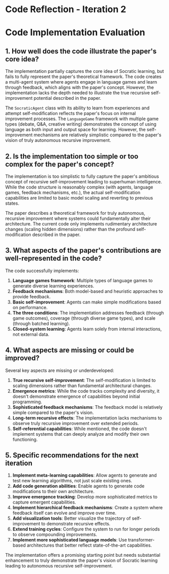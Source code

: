 # Code Reflection - Iteration 2

# Code Implementation Evaluation

## 1. How well does the code illustrate the paper's core idea?

The implementation partially captures the core idea of Socratic learning, but fails to fully represent the paper's theoretical framework. The code creates a multi-agent system where agents engage in language games and learn through feedback, which aligns with the paper's concept. However, the implementation lacks the depth needed to illustrate the true recursive self-improvement potential described in the paper.

The `SocraticAgent` class with its ability to learn from experiences and attempt self-modification reflects the paper's focus on internal improvement processes. The `LanguageGame` framework with multiple game types (debate, Q&A, creative writing) demonstrates the concept of using language as both input and output space for learning. However, the self-improvement mechanisms are relatively simplistic compared to the paper's vision of truly autonomous recursive improvement.

## 2. Is the implementation too simple or too complex for the paper's concept?

The implementation is too simplistic to fully capture the paper's ambitious concept of recursive self-improvement leading to superhuman intelligence. While the code structure is reasonably complex (with agents, language games, feedback mechanisms, etc.), the actual self-modification capabilities are limited to basic model scaling and reverting to previous states.

The paper describes a theoretical framework for truly autonomous, recursive improvement where systems could fundamentally alter their architecture. The current code only implements rudimentary architecture changes (scaling hidden dimensions) rather than the profound self-modification described in the paper.

## 3. What aspects of the paper's contributions are well-represented in the code?

The code successfully implements:

1. **Language games framework**: Multiple types of language games to generate diverse learning experiences.
2. **Feedback mechanisms**: Both model-based and heuristic approaches to provide feedback.
3. **Basic self-improvement**: Agents can make simple modifications based on performance.
4. **The three conditions**: The implementation addresses feedback (through game outcomes), coverage (through diverse game types), and scale (through batched learning).
5. **Closed-system learning**: Agents learn solely from internal interactions, not external data.

## 4. What aspects are missing or could be improved?

Several key aspects are missing or underdeveloped:

1. **True recursive self-improvement**: The self-modification is limited to scaling dimensions rather than fundamental architectural changes.
2. **Emergence metrics**: While the code tracks complexity and diversity, it doesn't demonstrate emergence of capabilities beyond initial programming.
3. **Sophisticated feedback mechanisms**: The feedback model is relatively simple compared to the paper's vision.
4. **Long-term recursive effects**: The implementation lacks mechanisms to observe truly recursive improvement over extended periods.
5. **Self-referential capabilities**: While mentioned, the code doesn't implement systems that can deeply analyze and modify their own functioning.

## 5. Specific recommendations for the next iteration

1. **Implement meta-learning capabilities**: Allow agents to generate and test new learning algorithms, not just scale existing ones.
2. **Add code generation abilities**: Enable agents to generate code modifications to their own architecture.
3. **Improve emergence tracking**: Develop more sophisticated metrics to capture emergent capabilities.
4. **Implement hierarchical feedback mechanisms**: Create a system where feedback itself can evolve and improve over time.
5. **Add visualization tools**: Better visualize the trajectory of self-improvement to demonstrate recursive effects.
6. **Extend training cycles**: Configure the system to run for longer periods to observe compounding improvements.
7. **Implement more sophisticated language models**: Use transformer-based architectures that better reflect state-of-the-art capabilities.

The implementation offers a promising starting point but needs substantial enhancement to truly demonstrate the paper's vision of Socratic learning leading to autonomous recursive self-improvement.